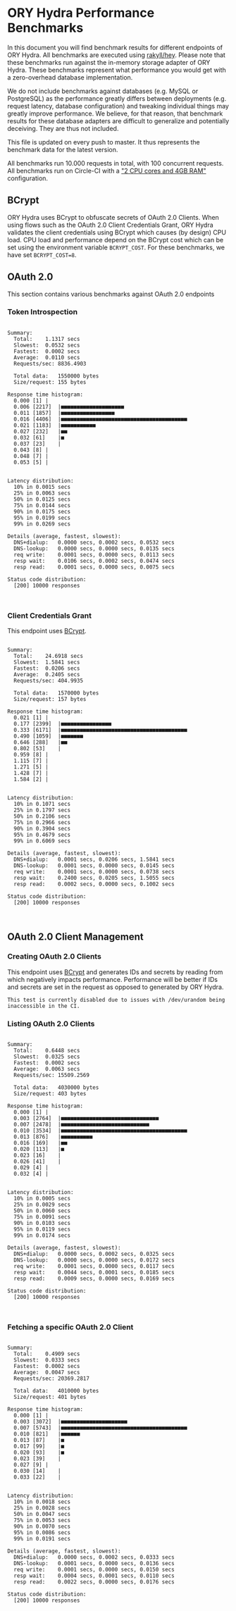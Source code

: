 # ORY Hydra Performance Benchmarks

In this document you will find benchmark results for different endpoints of ORY Hydra. All benchmarks are executed
using [rakyll/hey](https://github.com/rakyll/hey). Please note that these benchmarks run against the in-memory storage
adapter of ORY Hydra. These benchmarks represent what performance you would get with a zero-overhead database implementation.

We do not include benchmarks against databases (e.g. MySQL or PostgreSQL) as the performance greatly differs between
deployments (e.g. request latency, database configuration) and tweaking individual things may greatly improve performance.
We believe, for that reason, that benchmark results for these database adapters are difficult to generalize and potentially
deceiving. They are thus not included.

This file is updated on every push to master. It thus represents the benchmark data for the latest version.

All benchmarks run 10.000 requests in total, with 100 concurrent requests. All benchmarks run on Circle-CI with a
["2 CPU cores and 4GB RAM"](https://support.circleci.com/hc/en-us/articles/360000489307-Why-do-my-tests-take-longer-to-run-on-CircleCI-than-locally-)
configuration.

## BCrypt

ORY Hydra uses BCrypt to obfuscate secrets of OAuth 2.0 Clients. When using flows such as the OAuth 2.0 Client Credentials
Grant, ORY Hydra validates the client credentials using BCrypt which causes (by design) CPU load. CPU load and performance
depend on the BCrypt cost which can be set using the environment variable `BCRYPT_COST`. For these benchmarks,
we have set `BCRYPT_COST=8`.

## OAuth 2.0

This section contains various benchmarks against OAuth 2.0 endpoints

### Token Introspection

```

Summary:
  Total:	1.1317 secs
  Slowest:	0.0532 secs
  Fastest:	0.0002 secs
  Average:	0.0110 secs
  Requests/sec:	8836.4903
  
  Total data:	1550000 bytes
  Size/request:	155 bytes

Response time histogram:
  0.000 [1]	|
  0.006 [2217]	|■■■■■■■■■■■■■■■■■■■■
  0.011 [1857]	|■■■■■■■■■■■■■■■■■
  0.016 [4406]	|■■■■■■■■■■■■■■■■■■■■■■■■■■■■■■■■■■■■■■■■
  0.021 [1183]	|■■■■■■■■■■■
  0.027 [232]	|■■
  0.032 [61]	|■
  0.037 [23]	|
  0.043 [8]	|
  0.048 [7]	|
  0.053 [5]	|


Latency distribution:
  10% in 0.0015 secs
  25% in 0.0063 secs
  50% in 0.0125 secs
  75% in 0.0144 secs
  90% in 0.0175 secs
  95% in 0.0199 secs
  99% in 0.0269 secs

Details (average, fastest, slowest):
  DNS+dialup:	0.0000 secs, 0.0002 secs, 0.0532 secs
  DNS-lookup:	0.0000 secs, 0.0000 secs, 0.0135 secs
  req write:	0.0001 secs, 0.0000 secs, 0.0113 secs
  resp wait:	0.0106 secs, 0.0002 secs, 0.0474 secs
  resp read:	0.0001 secs, 0.0000 secs, 0.0075 secs

Status code distribution:
  [200]	10000 responses



```

### Client Credentials Grant

This endpoint uses [BCrypt](#bcrypt).

```

Summary:
  Total:	24.6918 secs
  Slowest:	1.5841 secs
  Fastest:	0.0206 secs
  Average:	0.2405 secs
  Requests/sec:	404.9935
  
  Total data:	1570000 bytes
  Size/request:	157 bytes

Response time histogram:
  0.021 [1]	|
  0.177 [2399]	|■■■■■■■■■■■■■■■■
  0.333 [6171]	|■■■■■■■■■■■■■■■■■■■■■■■■■■■■■■■■■■■■■■■■
  0.490 [1059]	|■■■■■■■
  0.646 [288]	|■■
  0.802 [53]	|
  0.959 [8]	|
  1.115 [7]	|
  1.271 [5]	|
  1.428 [7]	|
  1.584 [2]	|


Latency distribution:
  10% in 0.1071 secs
  25% in 0.1797 secs
  50% in 0.2106 secs
  75% in 0.2966 secs
  90% in 0.3904 secs
  95% in 0.4679 secs
  99% in 0.6069 secs

Details (average, fastest, slowest):
  DNS+dialup:	0.0001 secs, 0.0206 secs, 1.5841 secs
  DNS-lookup:	0.0001 secs, 0.0000 secs, 0.0145 secs
  req write:	0.0001 secs, 0.0000 secs, 0.0738 secs
  resp wait:	0.2400 secs, 0.0205 secs, 1.5055 secs
  resp read:	0.0002 secs, 0.0000 secs, 0.1002 secs

Status code distribution:
  [200]	10000 responses



```

## OAuth 2.0 Client Management

### Creating OAuth 2.0 Clients

This endpoint uses [BCrypt](#bcrypt) and generates IDs and secrets by reading from  which negatively impacts
performance. Performance will be better if IDs and secrets are set in the request as opposed to generated by ORY Hydra.

```
This test is currently disabled due to issues with /dev/urandom being inaccessible in the CI.
```

### Listing OAuth 2.0 Clients

```

Summary:
  Total:	0.6448 secs
  Slowest:	0.0325 secs
  Fastest:	0.0002 secs
  Average:	0.0063 secs
  Requests/sec:	15509.2569
  
  Total data:	4030000 bytes
  Size/request:	403 bytes

Response time histogram:
  0.000 [1]	|
  0.003 [2764]	|■■■■■■■■■■■■■■■■■■■■■■■■■■■■■■■
  0.007 [2478]	|■■■■■■■■■■■■■■■■■■■■■■■■■■■■
  0.010 [3534]	|■■■■■■■■■■■■■■■■■■■■■■■■■■■■■■■■■■■■■■■■
  0.013 [876]	|■■■■■■■■■■
  0.016 [169]	|■■
  0.020 [113]	|■
  0.023 [16]	|
  0.026 [41]	|
  0.029 [4]	|
  0.032 [4]	|


Latency distribution:
  10% in 0.0005 secs
  25% in 0.0029 secs
  50% in 0.0060 secs
  75% in 0.0091 secs
  90% in 0.0103 secs
  95% in 0.0119 secs
  99% in 0.0174 secs

Details (average, fastest, slowest):
  DNS+dialup:	0.0000 secs, 0.0002 secs, 0.0325 secs
  DNS-lookup:	0.0000 secs, 0.0000 secs, 0.0172 secs
  req write:	0.0001 secs, 0.0000 secs, 0.0117 secs
  resp wait:	0.0044 secs, 0.0001 secs, 0.0185 secs
  resp read:	0.0009 secs, 0.0000 secs, 0.0169 secs

Status code distribution:
  [200]	10000 responses



```

### Fetching a specific OAuth 2.0 Client

```

Summary:
  Total:	0.4909 secs
  Slowest:	0.0333 secs
  Fastest:	0.0002 secs
  Average:	0.0047 secs
  Requests/sec:	20369.2817
  
  Total data:	4010000 bytes
  Size/request:	401 bytes

Response time histogram:
  0.000 [1]	|
  0.003 [3072]	|■■■■■■■■■■■■■■■■■■■■■
  0.007 [5743]	|■■■■■■■■■■■■■■■■■■■■■■■■■■■■■■■■■■■■■■■■
  0.010 [821]	|■■■■■■
  0.013 [87]	|■
  0.017 [99]	|■
  0.020 [93]	|■
  0.023 [39]	|
  0.027 [9]	|
  0.030 [14]	|
  0.033 [22]	|


Latency distribution:
  10% in 0.0018 secs
  25% in 0.0028 secs
  50% in 0.0047 secs
  75% in 0.0053 secs
  90% in 0.0070 secs
  95% in 0.0086 secs
  99% in 0.0191 secs

Details (average, fastest, slowest):
  DNS+dialup:	0.0000 secs, 0.0002 secs, 0.0333 secs
  DNS-lookup:	0.0001 secs, 0.0000 secs, 0.0136 secs
  req write:	0.0001 secs, 0.0000 secs, 0.0150 secs
  resp wait:	0.0004 secs, 0.0001 secs, 0.0110 secs
  resp read:	0.0022 secs, 0.0000 secs, 0.0176 secs

Status code distribution:
  [200]	10000 responses



```
